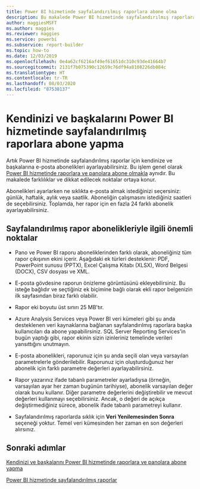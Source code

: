 ```yaml
---
title: Power BI hizmetinde sayfalandırılmış raporlara abone olma
description: Bu makalede Power BI hizmetinde sayfalandırılmış raporlara abone olma hakkında aklınızda tutmanız gereken noktaları öğreneceksiniz.
author: maggiesMSFT
ms.author: maggies
ms.reviewer: maggies
ms.service: powerbi
ms.subservice: report-builder
ms.topic: how-to
ms.date: 12/03/2019
ms.openlocfilehash: 0e4a62cf6216af49ef61651dc310c93de41664b7
ms.sourcegitcommit: 2131f7b075390c12659c76df94a8108226db084c
ms.translationtype: HT
ms.contentlocale: tr-TR
ms.lasthandoff: 08/03/2020
ms.locfileid: "87538137"
---
```

# <a name="subscribe-yourself-and-others-to-paginated-reports-in-the-power-bi-service"></a>Kendinizi ve başkalarını Power BI hizmetinde sayfalandırılmış raporlara abone yapma 

Artık Power BI hizmetinde sayfalandırılmış raporlar için kendinize ve başkalarına e-posta abonelikleri ayarlayabilirsiniz. Bu işlem genel olarak [Power BI hizmetinde raporlara ve panolara abone olmakla](end-user-subscribe.md) aynıdır. Bu makalede farklılıklar ve dikkat edilecek noktalar ortaya konur. 

Abonelikleri ayarlarken ne sıklıkta e-posta almak istediğinizi seçersiniz: günlük, haftalık, aylık veya saatlik. Aboneliğin çalışmasını istediğiniz saatleri de seçebilirsiniz. Toplamda, her rapor için en fazla 24 farklı abonelik ayarlayabilirsiniz. 

## <a name="considerations-for-paginated-report-subscriptions"></a>Sayfalandırılmış rapor abonelikleriyle ilgili önemli noktalar 

- Pano ve Power BI raporu aboneliklerinden farklı olarak, aboneliğiniz tüm rapor çıkışının ekini içerir.  Aşağıdaki ek türleri desteklenir: PDF, PowerPoint sunusu (PPTX), Excel Çalışma Kitabı (XLSX), Word Belgesi (DOCX), CSV dosyası ve XML.

- E-posta gövdesine raporun önizleme görüntüsünü ekleyebilirsiniz.  Bu isteğe bağlıdır ve seçtiğiniz ek biçimine bağlı olarak ekli rapor belgenizin ilk sayfasından biraz farklı olabilir. 

- Rapor eki boyutu üst sınırı 25 MB'tır. 

- Azure Analysis Services veya Power BI veri kümeleri gibi şu anda desteklenen veri kaynaklarına bağlanan sayfalandırılmış raporlara başka kullanıcıları da abone yapabilirsiniz. SQL Server Reporting Services'in bugün yaptığı gibi, rapor ekinin sizin izinleriniz temelinde verileri yansıttığını unutmayın. 

- E-posta abonelikleri, raporunuz için şu anda seçili olan veya varsayılan parametrelerle gönderilebilir.  Raporunuz için oluşturduğunuz her abonelik için farklı parametre değerleri ayarlayabilirsiniz. 

- Rapor yazarınız ifade tabanlı parametreler ayarladıysa (örneğin, varsayılan ayar her zaman bugünün tarihiyse), abonelik varsayılan değer olarak bunu kullanır. Diğer parametre değerlerini değiştirebilir ve mevcut değerleri kullanmayı seçebilirsiniz. Ancak, o değeri de açıkça değiştirmediğiniz sürece, abonelik ifade tabanlı parametreyi kullanır.

- Sayfalandırılmış raporlarda sıklık için **Veri Yenilemesinden Sonra** seçeneği yoktur. Temel veri kümesinden her zaman en son değerleri alırsınız. 

## <a name="next-steps"></a>Sonraki adımlar

[Kendinizi ve başkalarını Power BI hizmetinde raporlara ve panolara abone yapma](../collaborate-share/service-report-subscribe.md)

[Power BI hizmetinde sayfalandırılmış raporlar](end-user-paginated-report.md)

